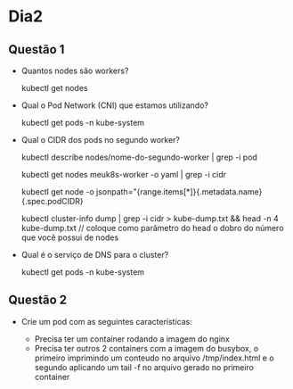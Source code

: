 # Dia2 

## Questão 1

- Quantos nodes são workers?
	
	kubectl get nodes

- Qual o Pod Network (CNI) que estamos utilizando?

	kubectl get pods -n kube-system

- Qual o CIDR dos pods no segundo worker?
	
	kubectl describe nodes/nome-do-segundo-worker | grep -i pod 
	
	kubectl get nodes meuk8s-worker -o yaml | grep -i cidr
	
	kubectl get node -o jsonpath="{range.items[*]}{.metadata.name}{.spec.podCIDR}
	
	kubectl cluster-info dump | grep -i cidr > kube-dump.txt && head -n 4 kube-dump.txt // coloque como parâmetro do head o dobro do número que você possui de nodes
	
- Qual é o serviço de DNS para o cluster?

	kubectl get pods -n kube-system
	
## Questão 2

- Crie um pod com as seguintes características:

	- Precisa ter um container rodando a imagem do nginx
	- Precisa ter outros 2 containers com a imagem do busybox, o primeiro imprimindo um conteudo no arquivo /tmp/index.html e o segundo aplicando um tail -f no arquivo gerado no primeiro container
